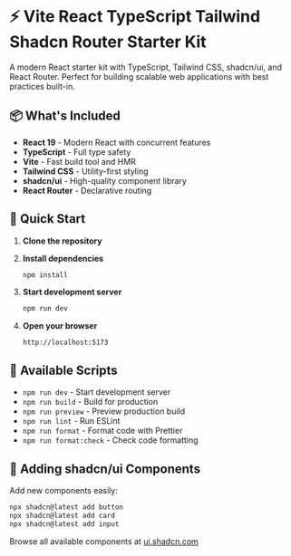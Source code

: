 # ⚡ Vite React TypeScript Tailwind Shadcn Router Starter Kit

A modern React starter kit with TypeScript, Tailwind CSS, shadcn/ui, and React Router. Perfect for building scalable web applications with best practices built-in.

## 📦 What's Included

- **React 19** - Modern React with concurrent features
- **TypeScript** - Full type safety
- **Vite** - Fast build tool and HMR
- **Tailwind CSS** - Utility-first styling
- **shadcn/ui** - High-quality component library
- **React Router** - Declarative routing

## 🚀 Quick Start

1. **Clone the repository**

2. **Install dependencies**
   ```bash
   npm install
   ```

3. **Start development server**
   ```bash
   npm run dev
   ```

4. **Open your browser**
   ```
   http://localhost:5173
   ```

## 📝 Available Scripts

- `npm run dev` - Start development server
- `npm run build` - Build for production
- `npm run preview` - Preview production build
- `npm run lint` - Run ESLint
- `npm run format` - Format code with Prettier
- `npm run format:check` - Check code formatting

## 🎨 Adding shadcn/ui Components

Add new components easily:

```bash
npx shadcn@latest add button
npx shadcn@latest add card
npx shadcn@latest add input
```

Browse all available components at [ui.shadcn.com](https://ui.shadcn.com/docs/components)

